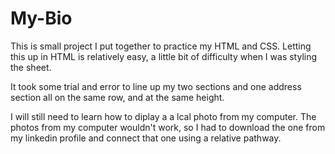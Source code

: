 # My-Bio


This is small project I put together to practice my HTML and CSS. Letting this up in HTML is relatively easy, a little bit of difficulty when I was styling the sheet.

It took some trial and error to line up my two sections and one address section all on the same row, and at the same height. 

I will still need to learn how to diplay a a lcal photo from my computer. The photos from my computer wouldn't work, so I had to download the one from my linkedin profile and connect that one using a relative pathway.

